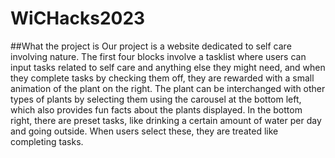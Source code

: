 # WiCHacks2023

##What the project is
Our project is a website dedicated to self care involving nature. The first four blocks involve a tasklist where users can input tasks related to self care and anything else they might need, and when they complete tasks by checking them off, they are rewarded with a small animation of the plant on the right. The plant can be interchanged with other types of plants by selecting them using the carousel at the bottom left, which also provides fun facts about the plants displayed. In the bottom right, there are preset tasks, like drinking a certain amount of water per day and going outside. When users select these, they are treated like completing tasks. 
